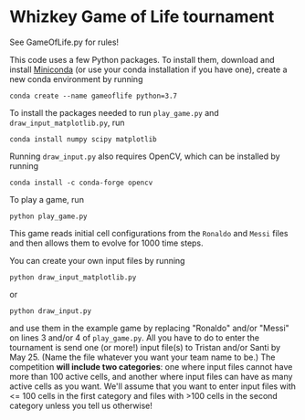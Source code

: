 # Whizkey Game of Life tournament

See GameOfLife.py for rules!

This code uses a few Python packages. To install them, download and install [Miniconda](https://docs.conda.io/en/latest/miniconda.html) (or use your conda installation if you have one), create a new conda environment by running
```shell
conda create --name gameoflife python=3.7
```
To install the packages needed to run ``play_game.py`` and ``draw_input_matplotlib.py``, run
```shell
conda install numpy scipy matplotlib
```
Running ``draw_input.py`` also requires OpenCV, which can be installed by running
```shell
conda install -c conda-forge opencv
```

To play a game, run
```shell
python play_game.py
```
This game reads initial cell configurations from the ``Ronaldo`` and ``Messi`` files and then allows them to evolve for 1000 time steps. 

You can create your own input files by running
```shell
python draw_input_matplotlib.py
```
or
```shell
python draw_input.py
```
and use them in the example game by replacing "Ronaldo" and/or "Messi" on lines 3 and/or 4 of ``play_game.py``. All you have to do to enter the tournament is send one (or more!) input file(s) to Tristan and/or Santi by May 25. (Name the file whatever you want your team name to be.) The competition **will include two categories**: one where input files cannot have more than 100 active cells, and another where input files can have as many active cells as you want. We'll assume that you want to enter input files with <= 100 cells in the first category and files with >100 cells in the second category unless you tell us otherwise!
